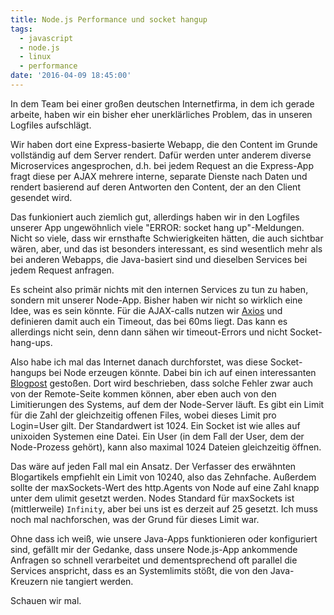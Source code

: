 ```yaml
---
title: Node.js Performance und socket hangup
tags:
  - javascript
  - node.js
  - linux
  - performance
date: '2016-04-09 18:45:00'
---
```


In dem Team bei einer großen deutschen Internetfirma, in dem ich gerade arbeite, haben wir ein bisher eher unerklärliches Problem, das in unseren Logfiles aufschlägt.

Wir haben dort eine Express-basierte Webapp, die den Content im Grunde vollständig auf dem Server rendert. Dafür werden unter anderem diverse Microservices angesprochen, d.h. bei jedem Request an die Express-App fragt diese per AJAX mehrere interne, separate Dienste nach Daten und rendert basierend auf deren Antworten den Content, der an den Client gesendet wird.

Das funkioniert auch ziemlich gut, allerdings haben wir in den Logfiles unserer App ungewöhnlich viele "ERROR: socket hang up"-Meldungen. Nicht so viele, dass wir ernsthafte Schwierigkeiten hätten, die auch sichtbar wären, aber, und das ist besonders interessant, es sind wesentlich mehr als bei anderen Webapps, die Java-basiert sind und dieselben Services bei jedem Request anfragen.

Es scheint also primär nichts mit den internen Services zu tun zu haben, sondern mit unserer Node-App. Bisher haben wir nicht so wirklich eine Idee, was es sein könnte. Für die AJAX-calls nutzen wir [Axios](https://github.com/mzabriskie/axios) und definieren damit auch ein Timeout, das bei 60ms liegt. Das kann es allerdings nicht sein, denn dann sähen wir timeout-Errors und nicht Socket-hang-ups. 

Also habe ich mal das Internet danach durchforstet, was diese Socket-hangups bei Node erzeugen könnte. Dabei bin ich auf einen interessanten [Blogpost](http://www.murvinlai.com/remote-http-request.html) gestoßen. Dort wird beschrieben, dass solche Fehler zwar auch von der Remote-Seite kommen können, aber eben auch von den Limitierungen des Systems, auf dem der Node-Server läuft. Es gibt ein Limit für die Zahl der gleichzeitig offenen Files, wobei dieses Limit pro Login=User gilt. Der Standardwert ist 1024. Ein Socket ist wie alles auf unixoiden Systemen eine Datei. Ein User (in dem Fall der User, dem der Node-Prozess gehört), kann also maximal 1024 Dateien gleichzeitig öffnen.

Das wäre auf jeden Fall mal ein Ansatz. Der Verfasser des erwähnten Blogartikels empfiehlt ein Limit von 10240, also das Zehnfache. Außerdem sollte der maxSockets-Wert des http.Agents von Node auf eine Zahl knapp unter dem ulimit gesetzt werden. Nodes Standard für maxSockets ist (mittlerweile) `Infinity`, aber bei uns ist es derzeit auf 25 gesetzt. Ich muss noch mal nachforschen, was der Grund für dieses Limit war. 

Ohne dass ich weiß, wie unsere Java-Apps funktionieren oder konfiguriert sind, gefällt mir der Gedanke, dass unsere Node.js-App ankommende Anfragen so schnell verarbeitet und dementsprechend oft parallel die Services anspricht, dass es an Systemlimits stößt, die von den Java-Kreuzern nie tangiert werden.

Schauen wir mal.
